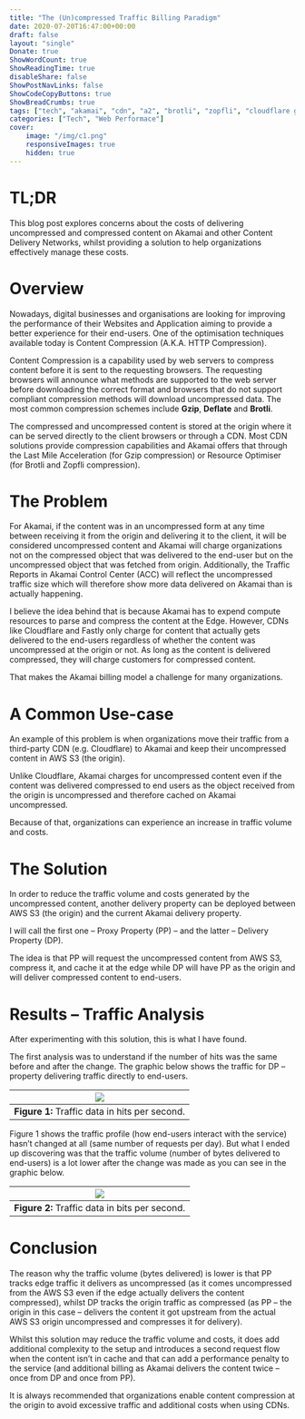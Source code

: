 ```yaml
---
title: "The (Un)compressed Traffic Billing Paradigm"
date: 2020-07-20T16:47:00+00:00
draft: false
layout: "single"
Donate: true
ShowWordCount: true
ShowReadingTime: true
disableShare: false
ShowPostNavLinks: false
ShowCodeCopyButtons: true
ShowBreadCrumbs: true
tags: ["tech", "akamai", "cdn", "a2", "brotli", "zopfli", "cloudflare gateway", "compressed content", "compression", "deflate", "delivery property", "fastly", "gzip", "last mile acceleration", "lma", "origin compression", "proxy property", "resource optimizer", "traffic billing issues"]
categories: ["Tech", "Web Performace"]
cover:
    image: "/img/c1.png"
    responsiveImages: true
    hidden: true
---
```


# TL;DR

This blog post explores concerns about the costs of delivering uncompressed and compressed content on Akamai and other Content Delivery Networks, whilst providing a solution to help organizations effectively manage these costs.

# Overview

Nowadays, digital businesses and organisations are looking for improving the performance of their Websites and Application aiming to provide a better experience for their end-users. One of the optimisation techniques available today is Content Compression (A.K.A. HTTP Compression).

Content Compression is a capability used by web servers to compress content before it is sent to the requesting browsers. The requesting browsers will announce what methods are supported to the web server before downloading the correct format and browsers that do not support compliant compression methods will download uncompressed data. The most common compression schemes include **Gzip**, **Deflate** and **Brotli**.

The compressed and uncompressed content is stored at the origin where it can be served directly to the client browsers or through a CDN. Most CDN solutions provide compression capabilities and Akamai offers that through the Last Mile Acceleration (for Gzip compression) or Resource Optimiser (for Brotli and Zopfli compression).

# The Problem

For Akamai, if the content was in an uncompressed form at any time between receiving it from the origin and delivering it to the client, it will be considered uncompressed content and Akamai will charge organizations not on the compressed object that was delivered to the end-user but on the uncompressed object that was fetched from origin. Additionally, the Traffic Reports in Akamai Control Center (ACC) will reflect the uncompressed traffic size which will therefore show more data delivered on Akamai than is actually happening.

I believe the idea behind that is because Akamai has to expend compute resources to parse and compress the content at the Edge. However, CDNs like Cloudflare and Fastly only charge for content that actually gets delivered to the end-users regardless of whether the content was uncompressed at the origin or not. As long as the content is delivered compressed, they will charge customers for compressed content.

That makes the Akamai billing model a challenge for many organizations.

# A Common Use-case

An example of this problem is when organizations move their traffic from a third-party CDN (e.g. Cloudflare) to Akamai and keep their uncompressed content in AWS S3 (the origin).

Unlike Cloudflare, Akamai charges for uncompressed content even if the content was delivered compressed to end users as the object received from the origin is uncompressed and therefore cached on Akamai uncompressed.

Because of that, organizations can experience an increase in traffic volume and costs.

# The Solution

In order to reduce the traffic volume and costs generated by the uncompressed content, another delivery property can be deployed between AWS S3 (the origin) and the current Akamai delivery property.

I will call the first one – Proxy Property (PP) – and the latter – Delivery Property (DP).

The idea is that PP will request the uncompressed content from AWS S3, compress it, and cache it at the edge while DP will have PP as the origin and will deliver compressed content to end-users.

# Results – Traffic Analysis

After experimenting with this solution, this is what I have found.

The first analysis was to understand if the number of hits was the same before and after the change. The graphic below shows the traffic for DP – property delivering traffic directly to end-users.

| ![](/img/ta1.png) |
| :--: |
| **Figure 1:** Traffic data in hits per second.  |

Figure 1 shows the traffic profile (how end-users interact with the service) hasn’t changed at all (same number of requests per day). But what I ended up discovering was that the traffic volume (number of bytes delivered to end-users) is a lot lower after the change was made as you can see in the graphic below.

| ![](/img/ta2.png) |
| :--: |
| **Figure 2:** Traffic data in bits per second.  |

# Conclusion

The reason why the traffic volume (bytes delivered) is lower is that PP tracks edge traffic it delivers as uncompressed (as it comes uncompressed from the AWS S3 even if the edge actually delivers the content compressed), whilst DP tracks the origin traffic as compressed (as PP – the origin in this case – delivers the content it got upstream from the actual AWS S3 origin uncompressed and compresses it for delivery).

Whilst this solution may reduce the traffic volume and costs, it does add additional complexity to the setup and introduces a second request flow when the content isn’t in cache and that can add a performance penalty to the service (and additional billing as Akamai delivers the content twice – once from DP and once from PP).

It is always recommended that organizations enable content compression at the origin to avoid excessive traffic and additional costs when using CDNs.

